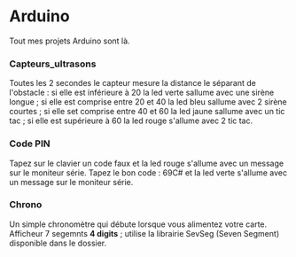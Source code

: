 # Arduino
Tout mes projets Arduino sont là.

### Capteurs_ultrasons
Toutes les 2 secondes le capteur mesure la distance le séparant de l'obstacle :
si elle est inférieure à 20 la led verte sallume avec une sirène longue ;
si elle est comprise entre 20 et 40 la led bleu sallume avec 2 sirène courtes ;
si elle set comprise entre 40 et 60 la led jaune sallume avec un tic tac ;
si elle est supérieure à 60 la led rouge s'allume avec 2 tic tac.

### Code PIN
Tapez sur le clavier un code faux et la led rouge s'allume avec un message sur le moniteur série.
Tapez le bon code : 69C# et la led verte s'allume avec un message sur le moniteur série.

### Chrono

Un simple chronomètre qui débute lorsque vous alimentez votre carte. Afficheur 7 segemnts **4 digits** ; utilise la librairie SevSeg (Seven Segment) disponible dans le dossier.
